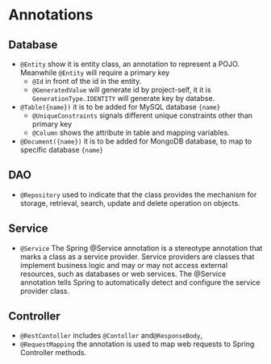 # Annotations

## Database

* `@Entity` show it is entity class, an annotation to represent a POJO. Meanwhile `@Entity` will require a primary key
  * `@Id` in front of the id in the entity. 
  * `@GeneratedValue` will generate id by project-self, it it is `GenerationType.IDENTITY` will generate key by databse. 
* `@Table({name})` it is to be added for MySQL database `{name}`
  * `@UniqueConstraints` signals different unique constraints other than primary key
  * `@Column` shows the attribute in table and mapping variables. 
* `@Document({name})` it is to be added for MongoDB database, to map to specific database `{name}`

## DAO 

* `@Repository` used to indicate that the class provides the mechanism for storage, retrieval, search, update and delete operation on objects.

## Service 

* `@Service` The Spring @Service annotation is a stereotype annotation that marks a class as a service provider. Service providers are classes that implement business logic and may or may not access external resources, such as databases or web services. The @Service annotation tells Spring to automatically detect and configure the service provider class. 

## Controller 

* `@RestContoller` includes `@Contoller` and`@ResponseBody`, 
* `@RequestMapping` the annotation is used to map web requests to Spring Controller methods.